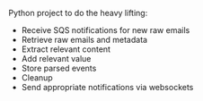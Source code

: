 Python project to do the heavy lifting:

- Receive SQS notifications for new raw emails
- Retrieve raw emails and metadata
- Extract relevant content
- Add relevant value
- Store parsed events
- Cleanup
- Send appropriate notifications via websockets
